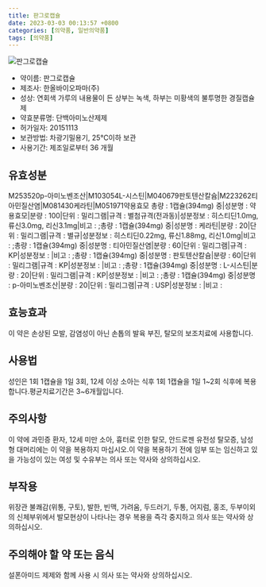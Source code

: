 ```yaml
---
title: 판그로캡슐
date: 2023-03-03 00:13:57 +0800
categories: [의약품, 일반의약품]
tags: [의약품]
---
```

![판그로캡슐](https://nedrug.mfds.go.kr/pbp/cmn/itemImageDownload/147427135487800139)

- 약이름: 판그로캡슐
- 제조사: 한올바이오파마(주)
- 성상: 연회색 가루의 내용물이 든 상부는 녹색, 하부는 미황색의 불투명한 경질캡슐제
- 약효분류명: 단백아미노산제제
- 허가일자: 20151113
- 보관방법: 차광기밀용기, 25℃이하 보관
- 사용기간: 제조일로부터 36 개월
## 유효성분
M253520p-아미노벤조산|M103054L-시스틴|M040679판토텐산칼슘|M223262티아민질산염|M081430케라틴|M051971약용효모
총량 : 1캡슐(394mg) 중|성분명 : 약용효모|분량 : 100|단위 : 밀리그램|규격 : 별첨규격(전과동)|성분정보 : 히스티딘1.0mg, 류신3.0mg, 리신3.1mg|비고 : ;총량 : 1캡슐(394mg) 중|성분명 : 케라틴|분량 : 20|단위 : 밀리그램|규격 : 별규|성분정보 : 히스티딘0.22mg, 류신1.88mg, 리신1.0mg|비고 : ;총량 : 1캡슐(394mg) 중|성분명 : 티아민질산염|분량 : 60|단위 : 밀리그램|규격 : KP|성분정보 : |비고 : ;총량 : 1캡슐(394mg) 중|성분명 : 판토텐산칼슘|분량 : 60|단위 : 밀리그램|규격 : KP|성분정보 : |비고 : ;총량 : 1캡슐(394mg) 중|성분명 : L-시스틴|분량 : 20|단위 : 밀리그램|규격 : KP|성분정보 : |비고 : ;총량 : 1캡슐(394mg) 중|성분명 : p-아미노벤조산|분량 : 20|단위 : 밀리그램|규격 : USP|성분정보 : |비고 :
## 효능효과
이 약은 손상된 모발, 감염성이 아닌 손톱의 발육 부진, 탈모의 보조치료에 사용합니다.
## 사용법
성인은 1회 1캡슐을 1일 3회, 12세 이상 소아는 식후 1회 1캡슐을 1일 1~2회 식후에 복용합니다.평균치료기간은 3~6개월입니다.
## 주의사항
이 약에 과민증 환자, 12세 미만 소아, 흉터로 인한 탈모, 안드로젠 유전성 탈모증, 남성형 대머리에는 이 약을 복용하지 마십시오.이 약을 복용하기 전에 임부 또는 임신하고 있을 가능성이 있는 여성 및 수유부는 의사 또는 약사와 상의하십시오.
## 부작용
위장관 불쾌감(위통, 구토), 발한, 빈맥, 가려움, 두드러기, 두통, 어지럼, 홍조, 두부이외의 신체부위에서 발모현상이 나타나는 경우 복용을 즉각 중지하고 의사 또는 약사와 상의하십시오.
## 주의해야 할 약 또는 음식
설폰아미드 제제와 함께 사용 시 의사 또는 약사와 상의하십시오.
